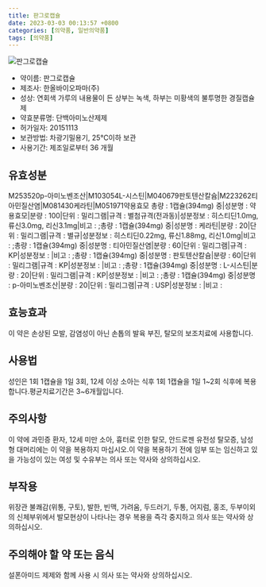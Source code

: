 ```yaml
---
title: 판그로캡슐
date: 2023-03-03 00:13:57 +0800
categories: [의약품, 일반의약품]
tags: [의약품]
---
```

![판그로캡슐](https://nedrug.mfds.go.kr/pbp/cmn/itemImageDownload/147427135487800139)

- 약이름: 판그로캡슐
- 제조사: 한올바이오파마(주)
- 성상: 연회색 가루의 내용물이 든 상부는 녹색, 하부는 미황색의 불투명한 경질캡슐제
- 약효분류명: 단백아미노산제제
- 허가일자: 20151113
- 보관방법: 차광기밀용기, 25℃이하 보관
- 사용기간: 제조일로부터 36 개월
## 유효성분
M253520p-아미노벤조산|M103054L-시스틴|M040679판토텐산칼슘|M223262티아민질산염|M081430케라틴|M051971약용효모
총량 : 1캡슐(394mg) 중|성분명 : 약용효모|분량 : 100|단위 : 밀리그램|규격 : 별첨규격(전과동)|성분정보 : 히스티딘1.0mg, 류신3.0mg, 리신3.1mg|비고 : ;총량 : 1캡슐(394mg) 중|성분명 : 케라틴|분량 : 20|단위 : 밀리그램|규격 : 별규|성분정보 : 히스티딘0.22mg, 류신1.88mg, 리신1.0mg|비고 : ;총량 : 1캡슐(394mg) 중|성분명 : 티아민질산염|분량 : 60|단위 : 밀리그램|규격 : KP|성분정보 : |비고 : ;총량 : 1캡슐(394mg) 중|성분명 : 판토텐산칼슘|분량 : 60|단위 : 밀리그램|규격 : KP|성분정보 : |비고 : ;총량 : 1캡슐(394mg) 중|성분명 : L-시스틴|분량 : 20|단위 : 밀리그램|규격 : KP|성분정보 : |비고 : ;총량 : 1캡슐(394mg) 중|성분명 : p-아미노벤조산|분량 : 20|단위 : 밀리그램|규격 : USP|성분정보 : |비고 :
## 효능효과
이 약은 손상된 모발, 감염성이 아닌 손톱의 발육 부진, 탈모의 보조치료에 사용합니다.
## 사용법
성인은 1회 1캡슐을 1일 3회, 12세 이상 소아는 식후 1회 1캡슐을 1일 1~2회 식후에 복용합니다.평균치료기간은 3~6개월입니다.
## 주의사항
이 약에 과민증 환자, 12세 미만 소아, 흉터로 인한 탈모, 안드로젠 유전성 탈모증, 남성형 대머리에는 이 약을 복용하지 마십시오.이 약을 복용하기 전에 임부 또는 임신하고 있을 가능성이 있는 여성 및 수유부는 의사 또는 약사와 상의하십시오.
## 부작용
위장관 불쾌감(위통, 구토), 발한, 빈맥, 가려움, 두드러기, 두통, 어지럼, 홍조, 두부이외의 신체부위에서 발모현상이 나타나는 경우 복용을 즉각 중지하고 의사 또는 약사와 상의하십시오.
## 주의해야 할 약 또는 음식
설폰아미드 제제와 함께 사용 시 의사 또는 약사와 상의하십시오.
